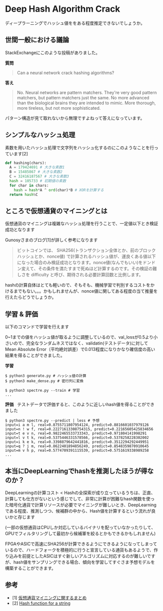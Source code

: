 # Deep Hash Algorithm Crack

ディープラーニングでハッシュ値ををある程度推定できないでしょうか。

## 世間一般における議論
StackExchangeにこのような投稿がありました。  

**質問**  
> Can a neural network crack hashing algorithms?

**答え**  
> No.
> Neural networks are pattern matchers. They're very good pattern matchers, but pattern matchers just the same. No more advanced than the biological brains they are intended to mimic. More thorough, more tireless, but not more sophisticated.

パターン構造が見て取れないから無理ですよねって答えになっています。  

## シンプルなハッシュ処理
素数を用いたハッシュ処理で文字列をハッシュ化するのにこのようなことを行っています[2]  
```python
def hashing(chars):
  A = 179424691 # 大きな素数1
  B = 15485867 # 大きな素数2
  C = 32416187567 # 大きな素数3
  hash = 105733 # 初期値の素数
  for char in chars:
    hash = hash*A ^ ord(char)*B # XORを計算する
  return hash%C
```

## ところで仮想通貨のマイニングとは
仮想通貨のマイニングは複雑なハッシュ処理を行うことで、一定値以下とき検証成功となります  

Gunosyさまのブログ[1]が詳しく参考になります
> ビットコインでは、 SHA256(トランザクション全体とか、前のブロックハッシュとか、nonce値) で計算されるハッシュ値が、運良くある値以下になった場合のみ検証成功となります。nonce値(なんでもいい)をドンドン変えて、その条件を満たすまで死ぬほど計算するのです。その検証の難しさを difficulty と呼び、期待される必要計算回数と比例します。

hashの計算自体はとても軽いので、そもそも、機械学習で判別するコストをかけるまでもない。。。かもしれませんが、nonce値に関してある程度の当て推量を行えたらどうでしょうか。

## 学習 & 評価
以下のコマンドで学習を行えます  

0~1までの値をハッシュ値が取るように調整しているので、val_lossが0.5より小さいので、完全なランダムネスではなく、validatin(テストデータ)に対してMean Absolute Error（平均絶対誤差）で0.013程度になりかなり確信度の高い結果を得ることができました。  

**学習**  
```console
$ python3 generate.py # ハッシュ値の計算
$ python3 make_dense.py # 密行列に変換

$ python3 spectre.py --train # 学習
...
```
**評価**  
テストデータで評価すると、このように近しいhash値を得ることができました  
```console
$ python3 spectre.py --predict | less # 予想
input=i a m l, real=0.8755711807954124, predict=0.8816601037979126
input=n ! w f, real=0.22271613308754315, predict=0.22165605425834656
input=t e v n, real=0.9822465533733343, predict=0.971804141998291
input=l v t k, real=0.5375446331578566, predict=0.5378258228302002
input=i k e k, real=0.3398879642441816, predict=0.3512294292449951
input=q ? j m, real=0.8622401894856249, predict=0.8548359870910645
input=m v h p, real=0.5774709391115539, predict=0.5751619338989258
...
```

## 本当にDeepLearningでhashを推測したほうが得なのか？
DeepLearningの計算コスト < Hashの全探索が成り立っているうちは、正直、計算しても仕方がないという感じでして、非常に計算が困難なhash関数を使った暗号化通貨で計算リソースが必要でマイニングが難しいとき、DeepLearningである程度、推測しつつ、候補群の中から、Hash値を計算するという流れが良いかと存じます  

(一部の仮想通貨はCPUしか対応しているバイナリを配っていなかったりして、GPUでフィルタリングして最初から候補軍を絞るとかもできるかもしれません)  

FPGAやASICで高速にSHA256が計算できるようにできるようになってしまっているので、ハードフォークを積極的に行うと宣言している通貨もあるようで、作り込みを前提としたASICはすぐ新しいアルゴリズムに対応するのが難しいですが、hash値をサンプリングできる場合、傾向を学習してすぐさま予想モデルを構築することができます。  

## 参考
- [1] [仮想通貨マイニングに関するまとめ](http://tech.gunosy.io/entry/crypto-mining-summary)
- [2] [Hash function for a string](https://stackoverflow.com/questions/8317508/hash-function-for-a-string)
